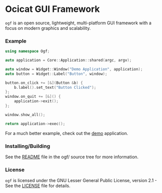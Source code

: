 # Ocicat GUI Framework

`ogf` is an open source, lightweight, multi-platform GUI framework with a focus on modern graphics and scalability.

### Example
```cpp
using namespace Ogf;

auto application = Core::Application::shared(argc, argv);

auto window = Widget::Window("Demo Application", application);
auto button = Widget::Label("Button", window);

button.on_click += [&](Button &b) {
    b.label().set_text("Button Clicked");
};
window.on_quit += [&]() {
    application->exit();
};

window.show_all();

return application->exec();
```

For a much better example, check out the [demo](demo/) application.

### Installing/Building

See the [README](ogf/README) file in the ogf/ source tree for more information. 

### License

`ogf` is licensed under the GNU Lesser General Public License, version 2.1 - See the [LICENSE](LICENSE) file for details.

